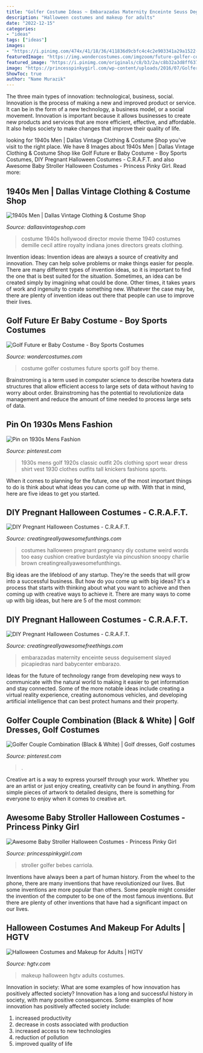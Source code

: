 ```yaml
---
title: "Golfer Costume Ideas ~ Embarazadas Maternity Enceinte Seuss Deguisement Slayed Picapiedras Nard Babycenter Embarazo"
description: "Halloween costumes and makeup for adults"
date: "2022-12-15"
categories:
- "ideas"
tags: ["ideas"]
images:
- "https://i.pinimg.com/474x/41/18/36/411836d9cbfc4c4c2e903341a29a1522--pub-golf-funny-golf.jpg"
featuredImage: "https://img.wondercostumes.com/imgzoom/future-golfer-costume-38373.jpg"
featured_image: "https://i.pinimg.com/originals/c8/b3/2a/c8b32a3d8ff63707f12bc490bc35ea72.jpg"
image: "https://princesspinkygirl.com/wp-content/uploads/2016/07/Golfer-in-a-Golf-Cart-Stroller-Costume-by-Coolest-Homemade-Costumes.jpg"
ShowToc: true
author: "Name Murazik"
---
```



The three main types of innovation: technological, business, social.
Innovation is the process of making a new and improved product or service. It can be in the form of a new technology, a business model, or a social movement. Innovation is important because it allows businesses to create new products and services that are more efficient, effective, and affordable. It also helps society to make changes that improve their quality of life.

	

		
looking for 1940s Men | Dallas Vintage Clothing &amp; Costume Shop you've visit to the right place. We have 8 Images about 1940s Men | Dallas Vintage Clothing &amp; Costume Shop like Golf Future er Baby Costume - Boy Sports Costumes, DIY Pregnant Halloween Costumes - C.R.A.F.T. and also Awesome Baby Stroller Halloween Costumes - Princess Pinky Girl. Read more:
		
    
## 1940s Men | Dallas Vintage Clothing &amp; Costume Shop

<img loading=lazy src="https://dallasvintageshop.com/wp-content/uploads/2016/07/Photo-Aug-03-4-18-49-AM-2.jpg" onerror="this.onerror=null;this.src='https://tse3.mm.bing.net/th?id=OIP.ZFtYONpPusDgVCkRW9TMWQAAAA&amp;pid=15.1';" alt="1940s Men | Dallas Vintage Clothing &amp; Costume Shop">

_Source: dallasvintageshop.com_

>costume 1940s hollywood director movie theme 1940 costumes demille cecil attire royalty indiana jones directors greats clothing. 

	

Invention ideas:
Invention ideas are always a source of creativity and innovation. They can help solve problems or make things easier for people. There are many different types of invention ideas, so it is important to find the one that is best suited for the situation. Sometimes, an idea can be created simply by imagining what could be done. Other times, it takes years of work and ingenuity to create something new. Whatever the case may be, there are plenty of invention ideas out there that people can use to improve their lives.

    
## Golf Future Er Baby Costume - Boy Sports Costumes

<img loading=lazy src="https://img.wondercostumes.com/imgzoom/future-golfer-costume-38373.jpg" onerror="this.onerror=null;this.src='https://tse1.mm.bing.net/th?id=OIP.82qxpKtuf4fH35yLu2Pk6wHaI4&amp;pid=15.1';" alt="Golf Future er Baby Costume - Boy Sports Costumes">

_Source: wondercostumes.com_

>costume golfer costumes future sports golf boy theme. 

	

Brainstroming is a term used in computer science to describe howtera data structures that allow efficient access to large sets of data without having to worry about order. Brainstroming has the potential to revolutionize data management and reduce the amount of time needed to process large sets of data.

    
## Pin On 1930s Mens Fashion

<img loading=lazy src="https://i.pinimg.com/originals/c8/b3/2a/c8b32a3d8ff63707f12bc490bc35ea72.jpg" onerror="this.onerror=null;this.src='https://tse1.mm.bing.net/th?id=OIP.hY1RpqbZWG5C2jLThfaOkwAAAA&amp;pid=15.1';" alt="Pin on 1930s Mens Fashion">

_Source: pinterest.com_

>1930s mens golf 1920s classic outfit 20s clothing sport wear dress shirt vest 1930 clothes outfits tall knickers fashions sports. 

	

When it comes to planning for the future, one of the most important things to do is think about what ideas you can come up with. With that in mind, here are five ideas to get you started. 

    
## DIY Pregnant Halloween Costumes - C.R.A.F.T.

<img loading=lazy src="http://www.creatingreallyawesomefunthings.com/wp-content/uploads/2015/09/PinCushion_large.jpg" onerror="this.onerror=null;this.src='https://tse1.mm.bing.net/th?id=OIP.LQB769vMbSBGAwUzSAwSKwHaJ3&amp;pid=15.1';" alt="DIY Pregnant Halloween Costumes - C.R.A.F.T.">

_Source: creatingreallyawesomefunthings.com_

>costumes halloween pregnant pregnancy diy costume weird words too easy cushion creative burdastyle via pincushion snoopy charlie brown creatingreallyawesomefunthings. 

	

Big ideas are the lifeblood of any startup. They're the seeds that will grow into a successful business. But how do you come up with big ideas? It's a process that starts with thinking about what you want to achieve and then coming up with creative ways to achieve it. There are many ways to come up with big ideas, but here are 5 of the most common: 

    
## DIY Pregnant Halloween Costumes - C.R.A.F.T.

<img loading=lazy src="http://www.creatingreallyawesomefunthings.com/wp-content/uploads/2015/09/thing-1.jpg" onerror="this.onerror=null;this.src='https://tse3.mm.bing.net/th?id=OIP.5ExVnIFuQUEnW44OafiC3gHaJ3&amp;pid=15.1';" alt="DIY Pregnant Halloween Costumes - C.R.A.F.T.">

_Source: creatingreallyawesomefreethings.com_

>embarazadas maternity enceinte seuss deguisement slayed picapiedras nard babycenter embarazo. 

	

Ideas for the future of technology range from developing new ways to communicate with the natural world to making it easier to get information and stay connected. Some of the more notable ideas include creating a virtual reality experience, creating autonomous vehicles, and developing artificial intelligence that can best protect humans and their property.

    
## Golfer Couple Combination (Black &amp; White) | Golf Dresses, Golf Costumes

<img loading=lazy src="https://i.pinimg.com/474x/41/18/36/411836d9cbfc4c4c2e903341a29a1522--pub-golf-funny-golf.jpg" onerror="this.onerror=null;this.src='https://tse3.mm.bing.net/th?id=OIP.y5LMavZtpauAzfuOH7tk0QAAAA&amp;pid=15.1';" alt="Golfer Couple Combination (Black &amp; White) | Golf dresses, Golf costumes">

_Source: pinterest.com_

>. 

	

Creative art is a way to express yourself through your work. Whether you are an artist or just enjoy creating, creativity can be found in anything. From simple pieces of artwork to detailed designs, there is something for everyone to enjoy when it comes to creative art.

    
## Awesome Baby Stroller Halloween Costumes - Princess Pinky Girl

<img loading=lazy src="https://princesspinkygirl.com/wp-content/uploads/2016/07/Golfer-in-a-Golf-Cart-Stroller-Costume-by-Coolest-Homemade-Costumes.jpg" onerror="this.onerror=null;this.src='https://tse3.mm.bing.net/th?id=OIP.ZZTtD80MR0nkZJNWy0o27gHaKX&amp;pid=15.1';" alt="Awesome Baby Stroller Halloween Costumes - Princess Pinky Girl">

_Source: princesspinkygirl.com_

>stroller golfer bebes carriola. 

	

Inventions have always been a part of human history. From the wheel to the phone, there are many inventions that have revolutionized our lives. But some inventions are more popular than others. Some people might consider the invention of the computer to be one of the most famous inventions. But there are plenty of other inventions that have had a significant impact on our lives.

    
## Halloween Costumes And Makeup For Adults | HGTV

<img loading=lazy src="https://hgtvhome.sndimg.com/content/dam/images/hgtv/video/0/02/021/0213/0213230.jpg.rend.hgtvcom.301.170.suffix/1412990280221.jpeg" onerror="this.onerror=null;this.src='https://tse2.mm.bing.net/th?id=OIP.Xg8-HlnsjmW3tKWxiNvOJAAAAA&amp;pid=15.1';" alt="Halloween Costumes and Makeup for Adults | HGTV">

_Source: hgtv.com_

>makeup halloween hgtv adults costumes. 

	

Innovation in society: What are some examples of how innovation has positively affected society?
Innovation has a long and successful history in society, with many positive consequences. Some examples of how innovation has positively affected society include: 
1. increased productivity 
2. decrease in costs associated with production 
3. increased access to new technologies 
4. reduction of pollution 
5. improved quality of life 

